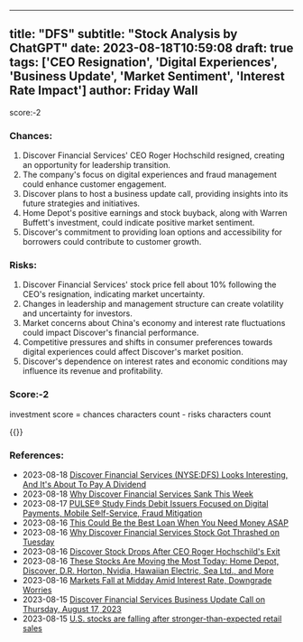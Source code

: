 
---
title: "DFS"
subtitle: "Stock Analysis by ChatGPT"
date: 2023-08-18T10:59:08
draft: true
tags: ['CEO Resignation', 'Digital Experiences', 'Business Update', 'Market Sentiment', 'Interest Rate Impact']
author: Friday Wall
---

score:-2
### Chances:
1. Discover Financial Services' CEO Roger Hochschild resigned, creating an opportunity for leadership transition.
2. The company's focus on digital experiences and fraud management could enhance customer engagement.
3. Discover plans to host a business update call, providing insights into its future strategies and initiatives.
4. Home Depot's positive earnings and stock buyback, along with Warren Buffett's investment, could indicate positive market sentiment.
5. Discover's commitment to providing loan options and accessibility for borrowers could contribute to customer growth.
### Risks:
1. Discover Financial Services' stock price fell about 10% following the CEO's resignation, indicating market uncertainty.
2. Changes in leadership and management structure can create volatility and uncertainty for investors.
3. Market concerns about China's economy and interest rate fluctuations could impact Discover's financial performance.
4. Competitive pressures and shifts in consumer preferences towards digital experiences could affect Discover's market position.
5. Discover's dependence on interest rates and economic conditions may influence its revenue and profitability.
### Score:-2
investment score = chances characters count - risks characters count

{{<tradingview symbol="NYSE:DFS">}}
### References:
- 2023-08-18 [Discover Financial Services (NYSE:DFS) Looks Interesting, And It's About To Pay A Dividend](https://finance.yahoo.com/news/discover-financial-services-nyse-dfs-100152896.html?.tsrc=rss)
- 2023-08-18 [Why Discover Financial Services Sank This Week](https://finance.yahoo.com/m/d15706ee-931a-3efe-a8ec-347772dc0f66/why-discover-financial.html?.tsrc=rss)
- 2023-08-17 [PULSE® Study Finds Debit Issuers Focused on Digital Payments, Mobile Self-Service, Fraud Mitigation](https://finance.yahoo.com/news/pulse-study-finds-debit-issuers-130000265.html?.tsrc=rss)
- 2023-08-16 [This Could Be the Best Loan When You Need Money ASAP](https://finance.yahoo.com/m/8b76656a-a3aa-3aa3-831f-16d176d7cf18/this-could-be-the-best-loan.html?.tsrc=rss)
- 2023-08-16 [Why Discover Financial Services Stock Got Thrashed on Tuesday](https://finance.yahoo.com/m/255c99f7-f484-307e-9206-416c1c35e687/why-discover-financial.html?.tsrc=rss)
- 2023-08-16 [Discover Stock Drops After CEO Roger Hochschild's Exit](https://finance.yahoo.com/m/2d3f9c2d-d8fc-3450-bf53-9d50f6e920a6/discover-stock-drops-after.html?.tsrc=rss)
- 2023-08-16 [These Stocks Are Moving the Most Today: Home Depot, Discover, D.R. Horton, Nvidia, Hawaiian Electric, Sea Ltd., and More](https://finance.yahoo.com/m/fdac8e91-bff3-3c8f-8333-893af0c9324a/these-stocks-are-moving-the.html?.tsrc=rss)
- 2023-08-16 [Markets Fall at Midday Amid Interest Rate, Downgrade Worries](https://finance.yahoo.com/m/60c30326-c40f-3bb1-91cb-3064d54311a9/markets-fall-at-midday-amid.html?.tsrc=rss)
- 2023-08-15 [Discover Financial Services Business Update Call on Thursday, August 17, 2023](https://finance.yahoo.com/news/discover-financial-services-business-call-120000045.html?.tsrc=rss)
- 2023-08-15 [U.S. stocks are falling after stronger-than-expected retail sales](https://finance.yahoo.com/news/dow-futures-steady-key-retail-191003648.html?.tsrc=rss)


                